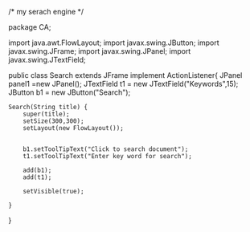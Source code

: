 /* my serach engine */


package CA;

import java.awt.FlowLayout;
import javax.swing.JButton;
import javax.swing.JFrame;
import javax.swing.JPanel;
import javax.swing.JTextField;

public class Search extends JFrame implement ActionListener{
	JPanel panel1 =new JPanel(); 
	JTextField t1 = new JTextField("Keywords",15);
	JButton b1 = new JButton("Search");	
	
	
	
	Search(String title) {
		super(title);
		setSize(300,300);
		setLayout(new FlowLayout());
		
		
		b1.setToolTipText("Click to search document");
		t1.setToolTipText("Enter key word for search");
	
		add(b1);
		add(t1);
		
		setVisible(true);

	}
}

